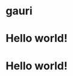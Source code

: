# gauri
<DOCTYPE html>
<html>
<head>
  <title>Hello world</title>
  </head>
<body>
  <h1>Hello world!</h1>
</body>
</html>


<DOCTYPE html>
<html>
<head>
  <title>Hello world</title>
  </head>
<body>
  <h1>Hello world!</h1>
</body>
</html>

